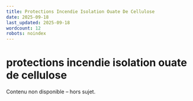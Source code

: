 ```yaml
---
title: Protections Incendie Isolation Ouate De Cellulose
date: 2025-09-18
last_updated: 2025-09-18
wordcount: 12
robots: noindex
---
```


# protections incendie isolation ouate de cellulose

Contenu non disponible – hors sujet.
